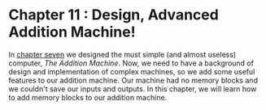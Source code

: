 # Chapter 11 : Design, Advanced Addition Machine! 

In [chapter seven](chapter7.md) we designed the must simple (and almost useless) computer, *The Addition Machine*. Now, 
we need to have a background of design and implementation of complex machines, so we add some useful features to our addition 
machine. Our machine had no memory blocks and we couldn't save our inputs and outputs. In this chapter, we will learn how to 
add memory blocks to our addition machine.